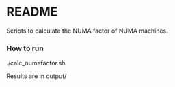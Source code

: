 # README #

Scripts to calculate the NUMA factor of NUMA machines.

### How to run ###

./calc_numafactor.sh

Results are in output/
